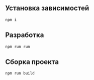 ## Установка зависимостей

```npm i``` 

## Разработка

```npm run run``` 

## Сборка проекта

```npm run build``` 